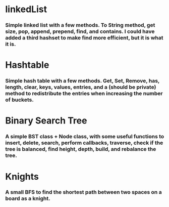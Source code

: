 # linkedList
### Simple linked list with a few methods. To String method, get size, pop, append, prepend, find, and contains. I could have added a third hashset to make find more efficient, but it is what it is.

# Hashtable
### Simple hash table with a few methods. Get, Set, Remove, has, length, clear, keys, values, entries, and a (should be private) method to redistribute the entries when increasing the number of buckets.

# Binary Search Tree
### A simple BST class + Node class, with some useful functions to insert, delete, search, perform callbacks, traverse, check if the tree is balanced, find height, depth, build, and rebalance the tree.

# Knights
### A small BFS to find the shortest path between two spaces on a board as a knight.
